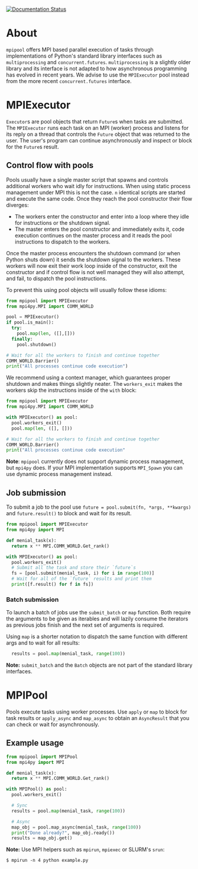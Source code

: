 [![Documentation Status](https://readthedocs.org/projects/mpipool/badge/?version=latest)](https://mpipool.readthedocs.io/en/latest/?badge=latest)

# About

`mpipool` offers MPI based parallel execution of tasks through implementations of
Python's standard library interfaces such as `multiprocessing` and `concurrent.futures`.
`multiprocessing` is a slightly older library and its interface is not adapted to how
asynchronous programming has evolved in recent years. We advise
to use the `MPIExecutor` pool instead from the more recent `concurrent.futures` interface.

# MPIExecutor

`Executor`s are pool objects that return `Future`s when tasks are submitted. The `MPIExecutor` runs
each task on an MPI (worker) process and listens for its reply on a thread that controls the `Future`
object that was returned to the user. The user's program can continue asynchronously and inspect or
block for the `Future`s result.

## Control flow with pools

Pools usually have a single master script that spawns and controls additional workers who wait idly
for instructions. When using static process management under MPI this is not the case. `n` identical
scripts are started and execute the same code. Once they reach the pool constructor their flow diverges:

* The workers enter the constructor and enter into a loop where they idle for instructions or the 
  shutdown signal.
* The master enters the pool constructor and immediately exits it, code execution continues on the
  master process and it reads the pool instructions to dispatch to the workers.

Once the master process encounters the shutdown command (or when Python shuts down) it sends the
shutdown signal to the workers. These workers will now exit their work loop inside of the constructor,
exit the constructor and if control flow is not well managed they will also attempt, and fail, to
dispatch the pool instructions.

To prevent this using pool objects will usually follow these idioms:

```python
from mpipool import MPIExecutor
from mpi4py.MPI import COMM_WORLD

pool = MPIExecutor()
if pool.is_main():
  try:
    pool.map(len, ([],[]))
  finally:
    pool.shutdown()

# Wait for all the workers to finish and continue together
COMM_WORLD.Barrier()
print("All processes continue code execution")
```

We recommend using a context manager, which guarantees proper shutdown and makes things
slightly neater. The `workers_exit` makes the workers skip the instructions inside of
the `with` block:

```python
from mpipool import MPIExecutor
from mpi4py.MPI import COMM_WORLD

with MPIExecutor() as pool:
  pool.workers_exit()
  pool.map(len, ([], []))

# Wait for all the workers to finish and continue together
COMM_WORLD.Barrier()
print("All processes continue code execution"
```

**Note**: `mpipool` currently does not support dynamic process management, but `mpi4py` does. If
your MPI implementation supports `MPI_Spawn` you can use dynamic process management instead.

## Job submission

To submit a job to the pool use `future = pool.submit(fn, *args, **kwargs)` and `future.result()`
to block and wait for its result.

```python
from mpipool import MPIExecutor
from mpi4py import MPI

def menial_task(x):
  return x ** MPI.COMM_WORLD.Get_rank()

with MPIExecutor() as pool:
  pool.workers_exit()
  # Submit all the task and store their `future`s
  fs = [pool.submit(menial_task, i) for i in range(100)]
  # Wait for all of the `future` results and print them
  print([f.result() for f in fs])
```

### Batch submission

To launch a batch of jobs use the `submit_batch` or `map` function.
Both require the arguments to be given as iterables and will lazily
consume the iterators as previous jobs finish and the next set of arguments
is required.

Using `map` is a shorter notation to dispatch the same function with different args
and to wait for all results:

```python
  results = pool.map(menial_task, range(100))
```

**Note:** `submit_batch` and the `Batch` objects are not part of the
  standard library interfaces.

# MPIPool

Pools execute tasks using worker processes. Use `apply` or `map` to block for task results
or `apply_async` and `map_async` to obtain an `AsyncResult` that you can check or wait for
asynchronously.

## Example usage

```python
from mpipool import MPIPool
from mpi4py import MPI

def menial_task(x):
  return x ** MPI.COMM_WORLD.Get_rank()

with MPIPool() as pool:
  pool.workers_exit()

  # Sync
  results = pool.map(menial_task, range(100))

  # Async
  map_obj = pool.map_async(menial_task, range(100))
  print("Done already?", map_obj.ready())
  results = map_obj.get()
```

**Note:** Use MPI helpers such as `mpirun`, `mpiexec` or SLURM's `srun`:

```
$ mpirun -n 4 python example.py
```
